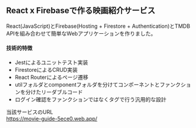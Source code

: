 ## React x Firebaseで作る映画紹介サービス

React(JavaScript)とFirebase(Hosting + Firestore + Authentication)とTMDB APIを組み合わせて簡単なWebアプリケーションを作りました。<br>
#### 技術的特徴
- Jestによるユニットテスト実装
- FirestoreによるCRUD実装
- React Routerによるページ遷移
- utilフォルダとcomponentフォルダを分けてコンポーネントとファンクションを分けたリーダブルコード
- ログイン確認をファンクションではなく<AuthStateChecker>タグで行う汎用的な設計

当該サービスのURL<br>
https://movie-guide-5ece0.web.app/
